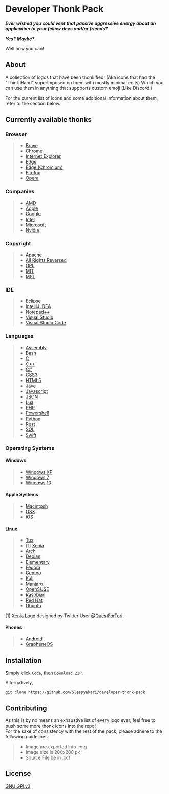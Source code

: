 # Developer Thonk Pack

 ***Ever wished you could vent that passive aggressive energy about an application to your fellow devs and/or friends?***
 
***Yes? Maybe?***

Well now you can!

## About

A collection of logos that have been thonkified! (Aka icons that had the "Think Hand" superimposed on them with mostly minimal edits) Which you can use them in anything that suppports custom emoji (Like Discord!)

For the current list of icons and some additional information about them, refer to the section below.

## Currently available thonks

### Browser
> * [Brave](https://en.wikipedia.org/wiki/Brave_(web_browser))
> * [Chrome](https://en.wikipedia.org/wiki/Google_Chrome)
> * [Internet Explorer](https://en.wikipedia.org/wiki/Internet_Explorer)
> * [Edge](https://en.wikipedia.org/wiki/Microsoft_Edge#EdgeHTML)
> * [Edge (Chromium)](https://en.wikipedia.org/wiki/Microsoft_Edge)
> * [Firefox](https://en.wikipedia.org/wiki/Firefox)
> * [Opera](https://en.wikipedia.org/wiki/Opera_browser)

### Companies
> * [AMD](https://en.wikipedia.org/wiki/Advanced_Micro_Devices)
> * [Apple](https://en.wikipedia.org/wiki/Apple_Inc.)
> * [Google](https://en.wikipedia.org/wiki/Google)
> * [Intel](https://en.wikipedia.org/wiki/Intel)
> * [Microsoft](https://en.wikipedia.org/wiki/Microsoft)
> * [Nvidia](https://en.wikipedia.org/wiki/Microsoft)

### Copyright
> * [Apache](https://en.wikipedia.org/wiki/Apache_License)
> * [All Rights Reversed](https://en.wikipedia.org/wiki/All_rights_reserved "True Evil")
> * [GPL](https://en.wikipedia.org/wiki/GPL_License)
> * [MIT](https://en.wikipedia.org/wiki/MIT_License)
> * [MPL](https://en.wikipedia.org/wiki/Mozilla_Public_License)

### IDE
> * [Eclipse](https://en.wikipedia.org/wiki/Eclipse_(software))
> * [IntelliJ IDEA](https://en.wikipedia.org/wiki/IntelliJ_IDEA)
> * [Notepad++](https://en.wikipedia.org/wiki/Notepad%2B%2B)
> * [Visual Studio](https://en.wikipedia.org/wiki/Microsoft_Visual_Studio)
> * [Visual Studio Code](https://en.wikipedia.org/wiki/Visual_Studio_Code)

### Languages
> * [Assembly](https://en.wikipedia.org/wiki/Assembly_language)
> * [Bash](https://en.wikipedia.org/wiki/Bash_(Unix_shell))
> * [C](https://en.wikipedia.org/wiki/C_(programming_language))
> * [C++](https://en.wikipedia.org/wiki/C%2B%2B)
> * [C#](https://en.wikipedia.org/wiki/C%EF%BC%83_(programming_language))
> * [CSS3](https://en.wikipedia.org/wiki/Cascading_Style_Sheets)
> * [HTML5](https://en.wikipedia.org/wiki/HTML5)
> * [Java](https://en.wikipedia.org/wiki/Java_(programming_language))
> * [Javascript](https://en.wikipedia.org/wiki/JavaScript)
> * [JSON](https://en.wikipedia.org/wiki/JSON)
> * [Lua](https://en.wikipedia.org/wiki/Lua_(programming_language))
> * [PHP](https://en.wikipedia.org/wiki/PHP)
> * [Powershell](https://en.wikipedia.org/wiki/PowerShell)
> * [Python](https://en.wikipedia.org/wiki/Python_(programming_language))
> * [Rust](https://en.wikipedia.org/wiki/Rust_(programming_language))
> * [SQL](https://en.wikipedia.org/wiki/SQL)
> * [Swift](https://en.wikipedia.org/wiki/Swift_(programming_language))

### Operating Systems
#### Windows
> * [Windows XP](https://en.wikipedia.org/wiki/Windows_XP)
> * [Windows 7](https://en.wikipedia.org/wiki/Windows_7)
> * [Windows 10](https://en.wikipedia.org/wiki/Windows_10)

#### Apple Systems
> * [Macintosh](https://en.wikipedia.org/wiki/Macintosh_startup#Happy_Mac)
> * [OSX](https://en.wikipedia.org/wiki/MacOS)
> * [iOS](https://en.wikipedia.org/wiki/IOS)

#### Linux
> * [Tux](https://en.wikipedia.org/wiki/Tux_(mascot))
> * [1] [Xenia](https://web.archive.org/web/20000817070058/http://www.early.com/~emackey/linux/)
> * [Arch](https://en.wikipedia.org/wiki/Arch_Linux)
> * [Debian](https://en.wikipedia.org/wiki/Debian)
> * [Elementary](https://en.wikipedia.org/wiki/Elementary_OS)
> * [Fedora](https://en.wikipedia.org/wiki/Fedora_(operating_system))
> * [Gentoo](https://en.wikipedia.org/wiki/Gentoo_Linux)
> * [Kali](https://en.wikipedia.org/wiki/Kali_Linux)
> * [Manjaro](https://en.wikipedia.org/wiki/Manjaro)
> * [OpenSUSE](https://en.wikipedia.org/wiki/OpenSUSE)
> * [Raspbian](https://en.wikipedia.org/wiki/Raspberry_Pi_OS)
> * [Red Hat](https://en.wikipedia.org/wiki/Red_Hat_Linux)
> * [Ubuntu](https://en.wikipedia.org/wiki/Ubuntu)

[1] [Xenia Logo](https://twitter.com/QuestForTori/status/1279290356387872769/) designed by Twitter User [@QuestForTori](https://twitter.com/QuestForTori).

#### Phones
> * [Android](https://en.wikipedia.org/wiki/Android_(operating_system))
> * [GrapheneOS](https://en.wikipedia.org/wiki/GrapheneOS)

## Installation

Simply click `Code`, then `Download ZIP`.

Alternatively,

    git clone https://github.com/Sleepyakari/developer-thonk-pack

## Contributing

As this is by no means an exhaustive list of every logo ever, feel free to push some more thonk icons into the repo!   
For the sake of consistency with the rest of the pack, please adhere to the following guidelines:

> * Image are exported into .png
> * Image size is 200x200 px
> * Source File be in .xcf


## License
[GNU GPLv3](https://choosealicense.com/licenses/gpl-3.0/)
